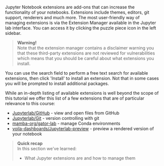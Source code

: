 Jupyter Notebook extensions are add-ons that can increase the functionality of
your notebooks. Extensions include themes, editors, git support, renderers and 
much more. 
The most user-friendly way of managing extensions is via the Extension Manager
available in the Jupyter lab interface. You can access it by clicking the 
puzzle piece icon in the left sidebar. 

> **Warning!** <br>
> Note that the extension manager contains a disclaimer warning you that 
> these third-party extensions are not reviewed for vulnerabilities which 
> means that you should be careful about what extensions you install. 

You can use the search field to perform a free text search for available 
extensions, then click 'Install' to install an extension. Not that in some 
cases you will be prompted to install additional packages.

While an in-depth listing of available extensions is well beyond the scope 
of this tutorial we offer this list of a few extensions that are of particular 
relevance to this course:

- [Jupyterlab/GitHub](https://github.com/jupyterlab/jupyterlab-github) - 
  view and open files from GitHub
- [Jupyterlab/Git](https://github.com/jupyterlab/jupyterlab-git) - version 
  controlling with git
- [mamba-org/gator-lab](https://github.com/mamba-org/gator) - manage Conda 
  environments
- [voila-dashboards/Jupyterlab-preview](https://github.com/voila-dashboards/voila) - preview a rendered version of your notebook

> **Quick recap** <br>
> In this section we've learned:
> 
> - What Jupyter extensions are and how to manage them
